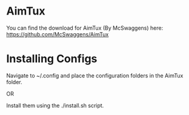 # AimTux
You can find the download for AimTux (By McSwaggens) here:
https://github.com/McSwaggens/AimTux

# Installing Configs
Navigate to ~/.config and place the configuration folders in the AimTux folder.

OR

Install them using the ./install.sh script.

